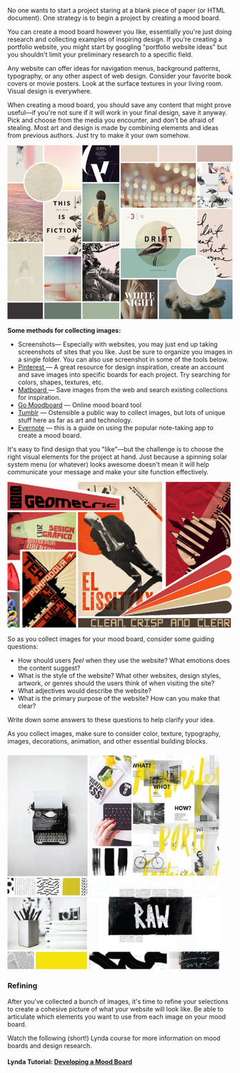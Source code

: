 No one wants to start a project staring at a blank piece of paper \(or HTML document\). One strategy is to begin a project by creating a mood board.

You can create a mood board however you like, essentially you're just doing research and collecting examples of inspiring design.   If you're creating a portfolio website, you might start by googling "portfolio website ideas" but you shouldn't limit your preliminary research to a specific field.

Any website can offer ideas for navigation menus, background patterns, typography, or any other aspect of web design. Consider your favorite book covers or movie posters. Look at the surface textures in your living room. Visual design is everywhere.

When creating a mood board, you should save any content that might prove useful—if you're not sure if it will work in your final design, save it anyway. Pick and choose from the media you encounter, and don't be afraid of stealing. Most art and design is made by combining elements and ideas from previous authors. Just try to make it your own somehow.

![](/assets/moodboard-3.jpg)

**Some methods for collecting images:**

* Screenshots— Especially with websites, you may just end up taking screenshots of sites that you like. Just be sure to organize  you images in a single folder. You can also use screenshot in some of the tools below. 
* [Pinterest ](https://www.pinterest.com/)— A great resource for design inspiration, create an account and save images into specific boards for each project. Try searching for colors, shapes, textures, etc.
* [Matboard ](http://thematboard.com/)— Save images from the web and search existing collections for inspiration.
* [Go Moodboard](http://www.gomoodboard.com/) — Online mood board tool
* [Tumblr](https://www.tumblr.com/) — Ostensible a public way to collect images, but lots of unique stuff here as far as art and technology. 
* [Evernote](http://blog.evernote.com/blog/2010/08/10/creating-a-mood-board-with-evernote-part-of-evernotes-creative-series/) — this is a guide on using the popular note-taking app to create a mood board. 

It's easy to find design that you "like"—but the challenge is to choose the right visual elements for the project at hand. Just because a spinning solar system menu \(or whatever\) looks awesome doesn't mean it will help communicate your message and make your site function effectively.

![](/assets/moodboard-1.jpg)

So as you collect images for your mood board, consider some guiding questions:

* How should users _feel_ when they use the website? What emotions does the content suggest?
* What is the style of the website? What other websites, design styles, artwork, or genres should the users think of when visiting the site?
* What adjectives would describe the website? 
* What is the primary purpose of the website? How can you make that clear?

Write down some answers to these questions to help clarify your idea.

As you collect images, make sure to consider color, texture, typography, images, decorations, animation, and other essential building blocks.

### ![](/assets/moodboard-2.jpeg)

### Refining

After you've collected a bunch of images, it's time to refine your selections to create a cohesive picture of what your website will look like. Be able to articulate which elements you want to use from each image on your mood board.

Watch the following \(short!\) Lynda course for more information on mood boards and design research. 

#### Lynda Tutorial: [Developing a Mood Board ](https://www.lynda.com/Design-Color-tutorials/Welcome/141129/159874-4.html)









